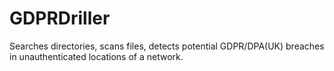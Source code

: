 # GDPRDriller
Searches directories, scans files, detects potential GDPR/DPA(UK) breaches in unauthenticated locations of a network. 
